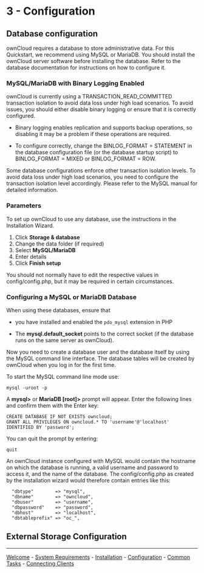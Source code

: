 # 3 - Configuration

## Database configuration

ownCloud requires a database to store administrative data. For this Quickstart, we recommend using MySQL or MariaDB. You should install the ownCloud server software before installing the database. Refer to the database documentation for instructions on how to configure it.

### MySQL/MariaDB with Binary Logging Enabled

ownCloud is currently using a TRANSACTION_READ_COMMITTED transaction isolation to avoid data loss under high load scenarios. To avoid issues, you should either disable binary logging or ensure that it is correctly configured.

* Binary logging enables replication and supports backup operations, so disabling it may be a problem if these operations are required.

* To configure correctly, change the BINLOG_FORMAT = STATEMENT in the database configuration file (or the database startup script) to BINLOG_FORMAT = MIXED or BINLOG_FORMAT = ROW.

Some database configurations enforce other transaction isolation levels. To avoid data loss under high load scenarios, you need to configure the transaction isolation level accordingly. Please refer to the MySQL manual for detailed information.

### Parameters

To set up ownCloud to use any database, use the instructions in the Installation Wizard.
1. Click **Storage & database**
2. Change the data folder (if required)
3. Select **MySQL/MariaDB**
4. Enter details
5. Click **Finish setup**

You should not normally have to edit the respective values in config/config.php, but it may be required in certain circumstances.

### Configuring a MySQL or MariaDB Database

When using these databases, ensure that

* you have installed and enabled the `pdo_mysql` extension in PHP

* The **mysql.default_socket** points to the correct socket (if the database runs on the same server as ownCloud).


Now you need to create a database user and the database itself by using the MySQL command line interface. The database tables will be created by ownCloud when you log in for the first time.

To start the MySQL command line mode use:

`mysql -uroot -p`



A **mysql>** or **MariaDB [root]>** prompt will appear. Enter the following lines and confirm them with the Enter key:

    CREATE DATABASE IF NOT EXISTS owncloud;
    GRANT ALL PRIVILEGES ON owncloud.* TO 'username'@'localhost' IDENTIFIED BY 'password';

You can quit the prompt by entering:

`quit`

An ownCloud instance configured with MySQL would contain the hostname on which the database is running, a valid username and password to access it, and the name of the database. The config/config.php as created by the installation wizard would therefore contain entries like this:

      "dbtype"        => "mysql",  
      "dbname"        => "owncloud",  
      "dbuser"        => "username",  
      "dbpassword"    => "password",  
      "dbhost"        => "localhost",  
      "dbtableprefix" => "oc_",  


## External Storage Configuration


----
[Welcome](index.html) - [System Requirements](owncloud_qs_s1.html) - [Installation](owncloud_qs_s2.html) - [Configuration](owncloud_qs_s3.html) - [Common Tasks](owncloud_qs_s4.html) - [Connecting Clients](owncloud_qs_s5.html)
